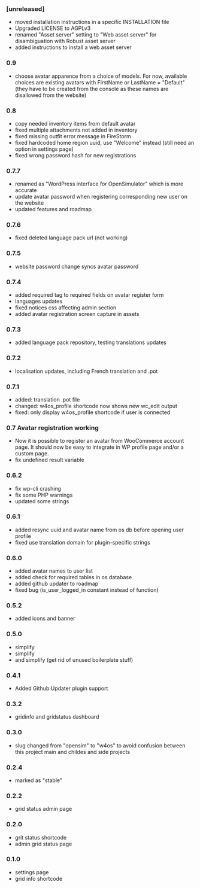 ### [unreleased]
* moved installation instructions in a specific INSTALLATION file
* Upgraded LICENSE to AGPLv3
* renamed "Asset server" setting to "Web asset server" for disambiguation with Robust asset server
* added instructions to install a web asset server

### 0.9
* choose avatar apparence from a choice of models.
    For now, available choices are existing avatars with
    FirstName or LastName = "Default" (they have to be created from the
    console as these names are disallowed from the website)

### 0.8
* copy needed inventory items from default avatar
* fixed multiple attachments not added in inventory
* fixed missing outfit error message in FireStorm
* fixed hardcoded home region uuid, use "Welcome" instead (still need an option in settings page)
* fixed wrong password hash for new registrations

### 0.7.7
* renamed as "WordPress interface for OpenSimulator" which is more accurate
* update avatar password when registering corresponding new user on the website
* updated features and roadmap

### 0.7.6
* fixed deleted language pack url (not working)

### 0.7.5
* website password change syncs avatar password

### 0.7.4
* added required tag to required fields on avatar register form
* languages updates
* fixed notices css affecting admin section
* added avatar registration screen capture in assets

### 0.7.3
* added language pack repository, testing translations updates

### 0.7.2
* localisation updates, including French translation and .pot

### 0.7.1
* added: translation .pot file
* changed: w4os_profile shortcode now shows new wc_edit output
* fixed: only display w4os_profile shortcode if user is connected

### 0.7 Avatar registration working
* Now it is possible to register an avatar from WooCommerce account page.
  It should now be easy to integrate in WP profile page and/or a custom page.
* fix undefined result variable

### 0.6.2
* fix wp-cli crashing
* fix some PHP warnings
* updated some strings

### 0.6.1
* added resync uuid and avatar name from os db before opening user profile
* fixed use translation domain for plugin-specific strings

### 0.6.0
* added avatar names to user list
* added check for required tables in os database
* added github updater to roadmap
* fixed bug (is_user_logged_in constant instead of function)

### 0.5.2
* added icons and banner

### 0.5.0
* simplify
* simplify
* and simplify (get rid of unused boilerplate stuff)

### 0.4.1
* Added Github Updater plugin support

### 0.3.2
* gridinfo and gridstatus dashboard

### 0.3.0
* slug changed from "opensim" to "w4os" to avoid confusion between this project main and childes and side projects

### 0.2.4
* marked as "stable"

### 0.2.2
* grid status admin page

### 0.2.0
* grit status shortcode
* admin grid status page

### 0.1.0
* settings page
* grid info shortcode
